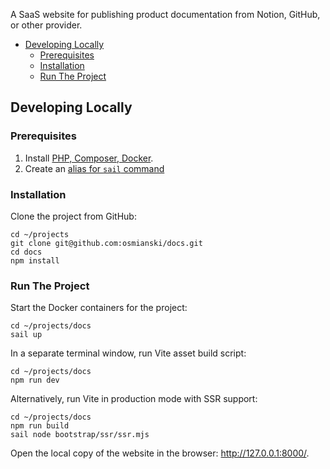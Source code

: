 A SaaS website for publishing product documentation from Notion, GitHub, or other provider.

* [Developing Locally](#developing-locally)
    * [Prerequisites](#prerequisites)
    * [Installation](#installation)
    * [Run The Project](#run-the-project)

## Developing Locally

### Prerequisites

1. Install [PHP, Composer, Docker](https://laravel.com/docs/9.x).
2. Create an [alias for `sail` command](https://laravel.com/docs/9.x/sail#configuring-a-shell-alias)

### Installation

Clone the project from GitHub:

```shell
cd ~/projects
git clone git@github.com:osmianski/docs.git
cd docs
npm install
```

### Run The Project

Start the Docker containers for the project:

```shell
cd ~/projects/docs
sail up
```

In a separate terminal window, run Vite asset build script:

```shell
cd ~/projects/docs
npm run dev
```

Alternatively, run Vite in production mode with SSR support:

```shell
cd ~/projects/docs
npm run build
sail node bootstrap/ssr/ssr.mjs
```

Open the local copy of the website in the browser: <http://127.0.0.1:8000/>.
 
